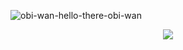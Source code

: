 ![obi-wan-hello-there-obi-wan](https://user-images.githubusercontent.com/55255759/217035233-93ff8cad-5614-458f-a263-d9349ef5d752.gif)
<p align="center">
  <a href="https://www.linkedin.com/in/daniel-rodr%C3%ADguez-poblaci%C3%B3n-624226217/">
    <img
      src="https://img.shields.io/badge/LinkedIn-0A66C2?style=for-the-badge&logo=LinkedIn&logoColor=white"
    />
  </a>
</p>
